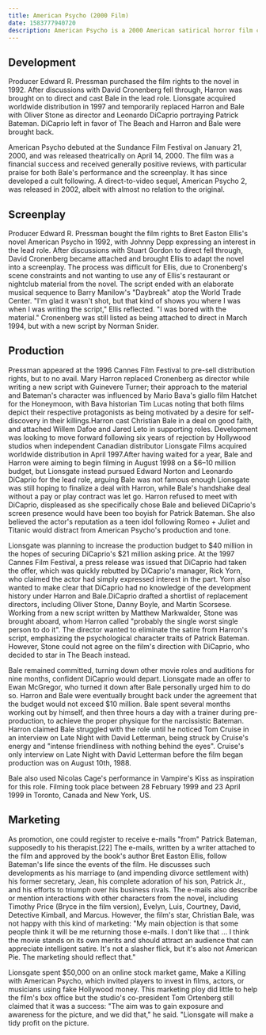 ```yaml
---
title: American Psycho (2000 Film)
date: 1583777940720
description: American Psycho is a 2000 American satirical horror film co-written and directed by Mary Harron, based on Bret Easton Ellis's 1991 novel of the same name.[5] It stars Christian Bale, Willem Dafoe, Jared Leto, Josh Lucas, Chloë Sevigny, Samantha Mathis, Cara Seymour, Justin Theroux, Guinevere Turner, Reg E. Cathey and Reese Witherspoon. Set in the 1980s, the film focuses on the actions of Patrick Bateman, the self-proclaimed "American psycho" of the title. While at first glance Bateman is a yuppie New York City investment banker, he is gradually revealed to be living a gruesome second life as a serial killer preying on prostitutes, work colleagues, and finally random members of the public.
---
```


## Development

Producer Edward R. Pressman purchased the film rights to the novel in 1992. After discussions with David Cronenberg fell through, Harron was brought on to direct and cast Bale in the lead role. Lionsgate acquired worldwide distribution in 1997 and temporarily replaced Harron and Bale with Oliver Stone as director and Leonardo DiCaprio portraying Patrick Bateman. DiCaprio left in favor of The Beach and Harron and Bale were brought back.

American Psycho debuted at the Sundance Film Festival on January 21, 2000, and was released theatrically on April 14, 2000. The film was a financial success and received generally positive reviews, with particular praise for both Bale's performance and the screenplay. It has since developed a cult following. A direct-to-video sequel, American Psycho 2, was released in 2002, albeit with almost no relation to the original.

## Screenplay

Producer Edward R. Pressman bought the film rights to Bret Easton Ellis's novel American Psycho in 1992, with Johnny Depp expressing an interest in the lead role. After discussions with Stuart Gordon to direct fell through, David Cronenberg became attached and brought Ellis to adapt the novel into a screenplay. The process was difficult for Ellis, due to Cronenberg's scene constraints and not wanting to use any of Ellis's restaurant or nightclub material from the novel. The script ended with an elaborate musical sequence to Barry Manilow's "Daybreak" atop the World Trade Center. "I'm glad it wasn't shot, but that kind of shows you where I was when I was writing the script," Ellis reflected. "I was bored with the material." Cronenberg was still listed as being attached to direct in March 1994, but with a new script by Norman Snider.

## Production

Pressman appeared at the 1996 Cannes Film Festival to pre-sell distribution rights, but to no avail. Mary Harron replaced Cronenberg as director while writing a new script with Guinevere Turner; their approach to the material and Bateman's character was influenced by Mario Bava's giallo film Hatchet for the Honeymoon, with Bava historian Tim Lucas noting that both films depict their respective protagonists as being motivated by a desire for self-discovery in their killings.Harron cast Christian Bale in a deal on good faith, and attached Willem Dafoe and Jared Leto in supporting roles. Development was looking to move forward following six years of rejection by Hollywood studios when independent Canadian distributor Lionsgate Films acquired worldwide distribution in April 1997.After having waited for a year, Bale and Harron were aiming to begin filming in August 1998 on a $6–10 million budget, but Lionsgate instead pursued Edward Norton and Leonardo DiCaprio for the lead role, arguing Bale was not famous enough Lionsgate was still hoping to finalize a deal with Harron, while Bale's handshake deal without a pay or play contract was let go. Harron refused to meet with DiCaprio, displeased as she specifically chose Bale and believed DiCaprio's screen presence would have been too boyish for Patrick Bateman. She also believed the actor's reputation as a teen idol following Romeo + Juliet and Titanic would distract from American Psycho's production and tone.

Lionsgate was planning to increase the production budget to $40 million in the hopes of securing DiCaprio's $21 million asking price. At the 1997 Cannes Film Festival, a press release was issued that DiCaprio had taken the offer, which was quickly rebutted by DiCaprio's manager, Rick Yorn, who claimed the actor had simply expressed interest in the part. Yorn also wanted to make clear that DiCaprio had no knowledge of the development history under Harron and Bale.DiCaprio drafted a shortlist of replacement directors, including Oliver Stone, Danny Boyle, and Martin Scorsese. Working from a new script written by Matthew Markwalder, Stone was brought aboard, whom Harron called "probably the single worst single person to do it". The director wanted to eliminate the satire from Harron's script, emphasizing the psychological character traits of Patrick Bateman. However, Stone could not agree on the film's direction with DiCaprio, who decided to star in The Beach instead.

Bale remained committed, turning down other movie roles and auditions for nine months, confident DiCaprio would depart. Lionsgate made an offer to Ewan McGregor, who turned it down after Bale personally urged him to do so. Harron and Bale were eventually brought back under the agreement that the budget would not exceed $10 million. Bale spent several months working out by himself, and then three hours a day with a trainer during pre-production, to achieve the proper physique for the narcissistic Bateman. Harron claimed Bale struggled with the role until he noticed Tom Cruise in an interview on Late Night with David Letterman, being struck by Cruise's energy and "intense friendliness with nothing behind the eyes". Cruise's only interview on Late Night with David Letterman before the film began production was on August 10th, 1988.

Bale also used Nicolas Cage's performance in Vampire's Kiss as inspiration for this role. Filming took place between 28 February 1999 and 23 April 1999 in Toronto, Canada and New York, US.

## Marketing

As promotion, one could register to receive e-mails "from" Patrick Bateman, supposedly to his therapist.[22] The e-mails, written by a writer attached to the film and approved by the book's author Bret Easton Ellis, follow Bateman's life since the events of the film. He discusses such developments as his marriage to (and impending divorce settlement with) his former secretary, Jean, his complete adoration of his son, Patrick Jr., and his efforts to triumph over his business rivals. The e-mails also describe or mention interactions with other characters from the novel, including Timothy Price (Bryce in the film version), Evelyn, Luis, Courtney, David, Detective Kimball, and Marcus. However, the film's star, Christian Bale, was not happy with this kind of marketing: "My main objection is that some people think it will be me returning those e-mails. I don't like that ... I think the movie stands on its own merits and should attract an audience that can appreciate intelligent satire. It's not a slasher flick, but it's also not American Pie. The marketing should reflect that."

Lionsgate spent $50,000 on an online stock market game, Make a Killing with American Psycho, which invited players to invest in films, actors, or musicians using fake Hollywood money. This marketing ploy did little to help the film's box office but the studio's co-president Tom Ortenberg still claimed that it was a success: "The aim was to gain exposure and awareness for the picture, and we did that," he said. "Lionsgate will make a tidy profit on the picture.
